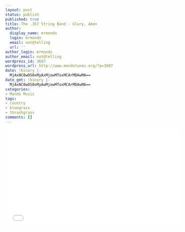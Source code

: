```yaml
---
layout: post
status: publish
published: true
title: The .357 String Band - Glory, Amen
author:
  display_name: mrmondo
  login: mrmondo
  email: not@telling
  url: ''
author_login: mrmondo
author_email: not@telling
wordpress_id: 3687
wordpress_url: http://www.mondotunes.org/?p=3687
date: !binary |-
  MjAxNC0wOS0xMyAxMjowMToxMCArMDAwMA==
date_gmt: !binary |-
  MjAxNC0wOS0xMyAwMjowMToxMCArMDAwMA==
categories:
- Mondo Music
tags:
- country
- bluegrass
- thrashgrass
comments: []
---
```

<iframe width="560" height="315" src="//www.youtube.com/embed/hPoUY_ikq9o" frameborder="0"> </iframe>
